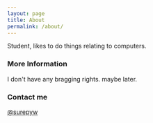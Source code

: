 ```yaml
---
layout: page
title: About
permalink: /about/
---
```


Student, likes to do things relating to computers.

### More Information

I don't have any bragging rights. maybe later.

### Contact me

[@surepyw](https://twitter.com/surepyw)
